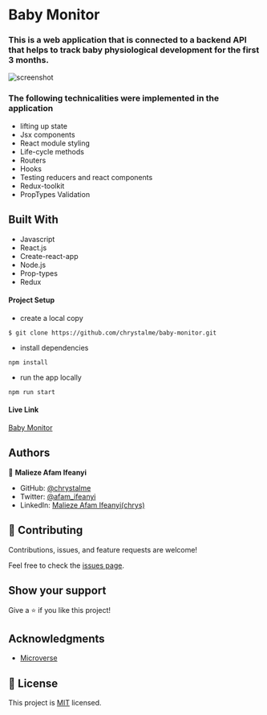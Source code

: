 # Baby Monitor 

### This is a web application that is connected to a backend API that helps to track baby physiological development for the first 3 months. 

![screenshot](../public/images/baby-1.png)

### The following technicalities were implemented in the application
- lifting up state
- Jsx components
- React module styling
- Life-cycle methods
- Routers
- Hooks
- Testing reducers and react components
- Redux-toolkit
- PropTypes Validation

## Built With

- Javascript
- React.js
- Create-react-app
- Node.js
- Prop-types
- Redux

#### Project Setup
  - create a local copy 
```
$ git clone https://github.com/chrystalme/baby-monitor.git
```
  - install dependencies
```
npm install
```
  - run the app locally
```
npm run start
```


#### Live Link

[Baby Monitor](https://baby-monitor.netlify.app/)

## Authors

👤 **Malieze Afam Ifeanyi**

- GitHub: [@chrystalme](https://github.com/chrystalme)
- Twitter: [@afam_ifeanyi](https://twitter.com/afam_ifeanyi)
- LinkedIn: [Malieze Afam Ifeanyi(chrys)](https://linkedin.com/in/afam-chrys)

## 🤝 Contributing

Contributions, issues, and feature requests are welcome!

Feel free to check the [issues page](https://github.com/chrystalme/baby-monitor/issues).

## Show your support

Give a ⭐️ if you like this project!

## Acknowledgments
- [Microverse](https://microverse.com)

## 📝 License

This project is [MIT](https://mit-license.org/) licensed.


